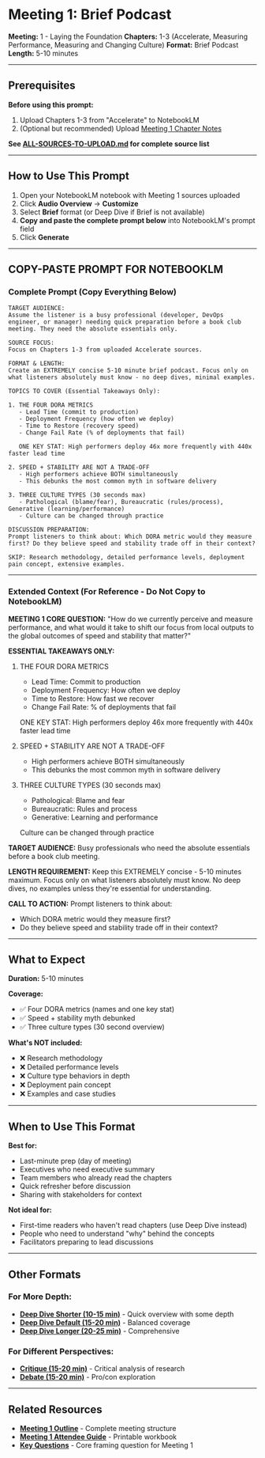 # Meeting 1: Brief Podcast

**Meeting:** 1 - Laying the Foundation
**Chapters:** 1-3 (Accelerate, Measuring Performance, Measuring and Changing Culture)
**Format:** Brief Podcast
**Length:** 5-10 minutes

---

## Prerequisites

**Before using this prompt:**
1. Upload Chapters 1-3 from "Accelerate" to NotebookLM
2. (Optional but recommended) Upload [Meeting 1 Chapter Notes](../../meetings/meeting-1/chapter-notes.md)

**See [ALL-SOURCES-TO-UPLOAD.md](ALL-SOURCES-TO-UPLOAD.md) for complete source list**

---

## How to Use This Prompt

1. Open your NotebookLM notebook with Meeting 1 sources uploaded
2. Click **Audio Overview** → **Customize**
3. Select **Brief** format (or Deep Dive if Brief is not available)
4. **Copy and paste the complete prompt below** into NotebookLM's prompt field
5. Click **Generate**

---

## COPY-PASTE PROMPT FOR NOTEBOOKLM

### Complete Prompt (Copy Everything Below)

```
TARGET AUDIENCE:
Assume the listener is a busy professional (developer, DevOps engineer, or manager) needing quick preparation before a book club meeting. They need the absolute essentials only.

SOURCE FOCUS:
Focus on Chapters 1-3 from uploaded Accelerate sources.

FORMAT & LENGTH:
Create an EXTREMELY concise 5-10 minute brief podcast. Focus only on what listeners absolutely must know - no deep dives, minimal examples.

TOPICS TO COVER (Essential Takeaways Only):

1. THE FOUR DORA METRICS
   - Lead Time (commit to production)
   - Deployment Frequency (how often we deploy)
   - Time to Restore (recovery speed)
   - Change Fail Rate (% of deployments that fail)

   ONE KEY STAT: High performers deploy 46x more frequently with 440x faster lead time

2. SPEED + STABILITY ARE NOT A TRADE-OFF
   - High performers achieve BOTH simultaneously
   - This debunks the most common myth in software delivery

3. THREE CULTURE TYPES (30 seconds max)
   - Pathological (blame/fear), Bureaucratic (rules/process), Generative (learning/performance)
   - Culture can be changed through practice

DISCUSSION PREPARATION:
Prompt listeners to think about: Which DORA metric would they measure first? Do they believe speed and stability trade off in their context?

SKIP: Research methodology, detailed performance levels, deployment pain concept, extensive examples.
```

---

### Extended Context (For Reference - Do Not Copy to NotebookLM)

**MEETING 1 CORE QUESTION:**
"How do we currently perceive and measure performance, and what would it take to shift our focus from local outputs to the global outcomes of speed and stability that matter?"

**ESSENTIAL TAKEAWAYS ONLY:**

1. THE FOUR DORA METRICS
   - Lead Time: Commit to production
   - Deployment Frequency: How often we deploy
   - Time to Restore: How fast we recover
   - Change Fail Rate: % of deployments that fail

   ONE KEY STAT: High performers deploy 46x more frequently with 440x faster lead time

2. SPEED + STABILITY ARE NOT A TRADE-OFF
   - High performers achieve BOTH simultaneously
   - This debunks the most common myth in software delivery

3. THREE CULTURE TYPES (30 seconds max)
   - Pathological: Blame and fear
   - Bureaucratic: Rules and process
   - Generative: Learning and performance

   Culture can be changed through practice

**TARGET AUDIENCE:**
Busy professionals who need the absolute essentials before a book club meeting.

**LENGTH REQUIREMENT:**
Keep this EXTREMELY concise - 5-10 minutes maximum. Focus only on what listeners absolutely must know. No deep dives, no examples unless they're essential for understanding.

**CALL TO ACTION:**
Prompt listeners to think about:
- Which DORA metric would they measure first?
- Do they believe speed and stability trade off in their context?

---

## What to Expect

**Duration:** 5-10 minutes

**Coverage:**
- ✅ Four DORA metrics (names and one key stat)
- ✅ Speed + stability myth debunked
- ✅ Three culture types (30 second overview)

**What's NOT included:**
- ❌ Research methodology
- ❌ Detailed performance levels
- ❌ Culture type behaviors in depth
- ❌ Deployment pain concept
- ❌ Examples and case studies

---

## When to Use This Format

**Best for:**
- Last-minute prep (day of meeting)
- Executives who need executive summary
- Team members who already read the chapters
- Quick refresher before discussion
- Sharing with stakeholders for context

**Not ideal for:**
- First-time readers who haven't read chapters (use Deep Dive instead)
- People who need to understand "why" behind the concepts
- Facilitators preparing to lead discussions

---

## Other Formats

### For More Depth:
- **[Deep Dive Shorter (10-15 min)](podcast-deep-dive-shorter.md)** - Quick overview with some depth
- **[Deep Dive Default (15-20 min)](podcast-deep-dive-default.md)** - Balanced coverage
- **[Deep Dive Longer (20-25 min)](podcast-deep-dive-longer.md)** - Comprehensive

### For Different Perspectives:
- **[Critique (15-20 min)](podcast-critique.md)** - Critical analysis of research
- **[Debate (15-20 min)](podcast-debate.md)** - Pro/con exploration

---

## Related Resources

- **[Meeting 1 Outline](../../meetings/meeting-1/outline.md)** - Complete meeting structure
- **[Meeting 1 Attendee Guide](../../handouts/meeting-1/attendee-guide.md)** - Printable workbook
- **[Key Questions](../../key-questions.md)** - Core framing question for Meeting 1
